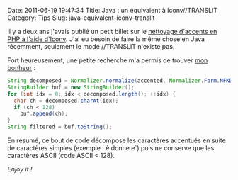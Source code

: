 Date: 2011-06-19 19:47:34
Title: Java : un équivalent à Iconv//TRANSLIT
Category: Tips
Slug: java-equivalent-iconv-translit

Il y a deux ans j'avais publié un petit billet sur le [nettoyage d'accents en PHP à l'aide d'Iconv](/2009/04/14/php-nettoyer-des-accents-simplement-avec-iconv/). J'ai eu besoin de faire la même chose en Java récemment, seulement le mode //TRANSLIT n'existe pas.

Fort heureusement, une petite recherche m'a permis de trouver [mon bonheur](http://stackoverflow.com/questions/5806690/is-there-an-iconv-with-translit-equivalent-in-java) :

``` java
String decomposed = Normalizer.normalize(accented, Normalizer.Form.NFKD);
StringBuilder buf = new StringBuilder();
for (int idx = 0; idx < decomposed.length(); ++idx) {
  char ch = decomposed.charAt(idx);
  if (ch < 128)
    buf.append(ch);
}
String filtered = buf.toString();
```

En résumé, ce bout de code décompose les caractères accentués en suite de caractères simples (exemple : è donne e`) puis ne conserve que les caractères ASCII (code ASCII < 128).

_Enjoy it !_
